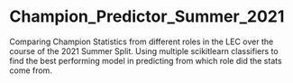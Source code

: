 # Champion_Predictor_Summer_2021

Comparing Champion Statistics from different roles in the LEC over the course of the 2021 Summer Split.
Using multiple scikitlearn classifiers to find the best performing model in predicting from which role did the stats come from.

